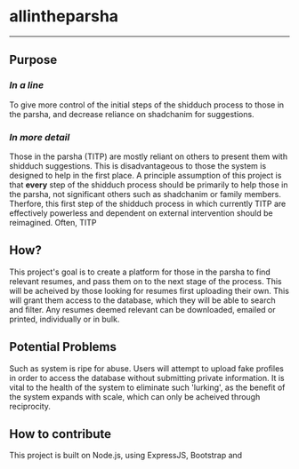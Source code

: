 # allintheparsha

-----------------------

## Purpose

### *In a line*
To give more control of the initial steps of the shidduch process to those in the parsha, and decrease reliance on shadchanim for suggestions.

### *In more detail*
Those in the parsha (TITP) are mostly reliant on others to present them with shidduch suggestions. This is disadvantageous to those the system is designed to help in the first place. A principle assumption of this project is that **every** step of the shidduch process should be primarily to help those in the parsha, not significant others such as shadchanim or family members. Therfore, this first step of the shidduch process in which currently TITP are effectively powerless and dependent on external intervention should be reimagined.
Often, TITP 



## How?

This project's goal is to create a platform for those in the parsha to find relevant resumes, and pass them on to the next stage of the process.
This will be acheived by those looking for resumes first uploading their own. This will grant them access to the database, which they will be able to search and filter. Any resumes deemed relevant can be downloaded, emailed or printed, individually or in bulk.

## Potential Problems

Such as system is ripe for abuse. Users will attempt to upload fake profiles in order to access the database without submitting private information. It is vital to the health of the system to eliminate such 'lurking', as the benefit of the system expands with scale, which can only be acheived through reciprocity.

## How to contribute

This project is built on Node.js, using ExpressJS, Bootstrap and
